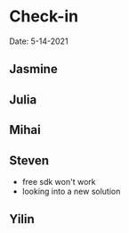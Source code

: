 # Check-in

Date: 5-14-2021

## Jasmine

## Julia

## Mihai

## Steven
- free sdk won't work
- looking into a new solution
  
## Yilin